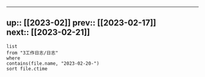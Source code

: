 

---
up:: [[2023-02]]
prev:: [[2023-02-17]]
next:: [[2023-02-21]]
---

```dataview
list
from "3工作日志/日志"
where
contains(file.name, "2023-02-20-")
sort file.ctime
```